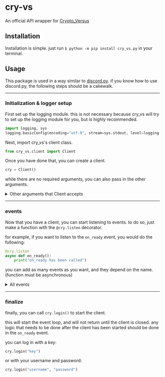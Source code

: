# cry-vs
An official API wrapper for [Crypto_Versus](https://github.com/ProtagonistsWasTaken/crypto_versus)

## Installation
Installation is simple. just run `$ python -m pip install cry_vs.py` in your terminal.

## Usage
This package is used in a way similar to [discord.py](https://pypi.org/project/discord.py/). if you know how to use discord.py, the following steps should be a cakewalk.

---
### Initialization & logger setup
First set up the logging module. this is not necessary because cry_vs will try to set up the logging module for you, but is highly recommended.
```python
import logging, sys
logging.basicConfig(encoding="utf-8", stream=sys.stdout, level=logging.INFO)
```

Next, import cry_vs's client class.

```python
from cry_vs.client import Client
```

Once you have done that, you can create a client.

```python
cry = Client()
```

while there are no required arguments, you can also pass in the other arguments.
<details>
<summary>Other arguments that Client accepts</summary>
<ul>
    <li> <code>host: string = "cry-vs.herokuapp.com"</code> the url of the server you want to connect to. </li>
    <li> <code>port: int = 80</code> the port that the socket should listen to.</li>
    <li> <code>allow_unsecure: bool = False</code> whether to allow unsecure connections.</li>
    <li> <code>keep_alive: bool = True</code> whether to keep the client validated by automatically refreshing the token</li>
</ul>
</details>

---
### events
Now that you have a client, you can start listening to events. to do so, just make a function with the `@cry.listen` decorator.

for example, if you want to listen to the `on_ready` event, you would do the following:
```python
@cry.listen
async def on_ready():
    print("on_ready has been called")
```

you can add as many events as you want, and they depend on the name. (function must be asynchronous)
<details>
<summary>All events</summary>
<ul>
    <li> <code>any_event()</code> fired when any event is called</li>
    <li> <code>on_ready()</code> fired when the event emitter is initialized (right after the client has logged in) </li>
    <li> <code>on_token_refresh()</code> fired after the token has been refreshed</li>
</ul>
</details>

---
### finalize
finally, you can call `cry.login()` to start the client. 

this will start the event loop, and will not return until the client is closed. any logic that needs to be done after the client has been started should be done in the `on_ready` event.

you can log in with a key:
```python
cry.login("key")
```

or with your username and password:
```python
cry.login("username", "password")
```
<!-- footer gets added here for pypi version in setup.py-->